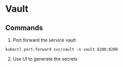 # Vault

## Commands

1. Port forward the service vault
```
kubectl port-forward svc/vault -n vault 8200:8200
```

2. Use UI to generate the secrets
